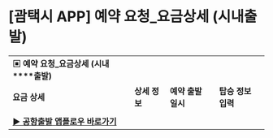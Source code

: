 # [괌택시 APP] 예약 요청_요금상세 (시내출발)

|  |  |  |  |
| --- | --- | --- | --- |
| **▣ 예약 요청\_요금상세** **(시내****출발)** | | | |
| **요금 상세** | **상세 정보** | **예약 출발 일시** | **탑승 정보 입력** |
|  | |  |  |
| **[▶ 공항출발 앱플로우 바로가기](https://kakaomobilitysupport.zendesk.com/hc/ko/articles/35509132591257--%EA%B4%8C%ED%83%9D%EC%8B%9C-APP-%EC%98%88%EC%95%BD-%EC%9A%94%EC%B2%AD-%EA%B3%B5%ED%95%AD%EC%B6%9C%EB%B0%9C)** | | | |
